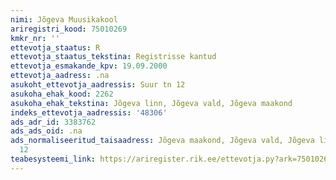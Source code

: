 ```yaml
---
nimi: Jõgeva Muusikakool
ariregistri_kood: 75010269
kmkr_nr: ''
ettevotja_staatus: R
ettevotja_staatus_tekstina: Registrisse kantud
ettevotja_esmakande_kpv: 19.09.2000
ettevotja_aadress: .na
asukoht_ettevotja_aadressis: Suur tn 12
asukoha_ehak_kood: 2262
asukoha_ehak_tekstina: Jõgeva linn, Jõgeva vald, Jõgeva maakond
indeks_ettevotja_aadressis: '48306'
ads_adr_id: 3383762
ads_ads_oid: .na
ads_normaliseeritud_taisaadress: Jõgeva maakond, Jõgeva vald, Jõgeva linn, Suur tn
  12
teabesysteemi_link: https://ariregister.rik.ee/ettevotja.py?ark=75010269&ref=rekvisiidid
---
```

